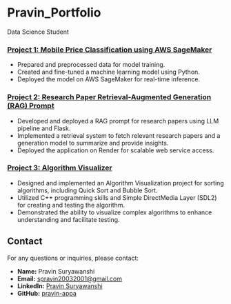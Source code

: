 # Pravin_Portfolio
Data Science Student

### [Project 1:  Mobile Price Classification using AWS SageMaker](https://github.com/pravin-appa/Mobile-classification-using-Sagemaker-)

- Prepared and preprocessed data for model training.
- Created and fine-tuned a machine learning model using Python.
- Deployed the model on AWS SageMaker for real-time inference.

### [Project 2:  Research Paper Retrieval-Augmented Generation (RAG) Prompt](https://github.com/pravin-appa/LLM-pipeline)

- Developed and deployed a RAG prompt for research papers using LLM pipeline and Flask.
- Implemented a retrieval system to fetch relevant research papers and a generation model to summarize and provide insights.
- Deployed the application on Render for scalable web service access.

### [Project 3:  Algorithm Visualizer](https://github.com/pravin-appa/Algovisual)

- Designed and implemented an Algorithm Visualization project for sorting algorithms, including Quick Sort and Bubble Sort.
- Utilized C++ programming skills and Simple DirectMedia Layer (SDL2) for creating and testing the algorithm.
- Demonstrated the ability to visualize complex algorithms to enhance understanding and facilitate testing.

## Contact
For any questions or inquiries, please contact:
- **Name:** Pravin Suryawanshi
- **Email:** spravin20032001@gmail.com
- **LinkedIn:** [Pravin Suryawanshi](https://www.linkedin.com/in/pravin-suryawanshi-5437ab1b2/)
- **GitHub:** [pravin-appa](https://github.com/pravin-appa)
